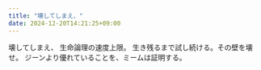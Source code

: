 ```yaml
---
title: "壊してしまえ、"
date: 2024-12-20T14:21:25+09:00
---
```

壊してしまえ、
生命論理の速度上限。
生き残るまで試し続ける。その壁を壊せ。
ジーンより優れていることを、ミームは証明する。
